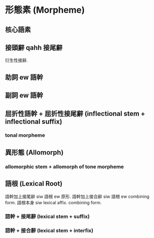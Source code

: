 # 形態素 (Morpheme)

## 核心語素

## 接頭辭 qahh 接尾辭

衍生性接辭.

## 助詞 ew 語幹

## 副詞 ew 語幹

## 屈折性語幹 + 屈折性接尾辭 (inflectional stem + inflectional suffix)

### tonal morpheme

## 異形態 (Allomorph)

### allomorphic stem + allomorph of tone morpheme

## 語根 (Lexical Root)

語幹加上接尾辭 siw 語根 ew 原形. 語幹加上接合辭 siw 語根 ew combining form. 語根本身 siw lexical affix. combining form.

### 語幹 + 接尾辭 (lexical stem + suffix)

### 語幹 + 接合辭 (lexical stem + interfix)
